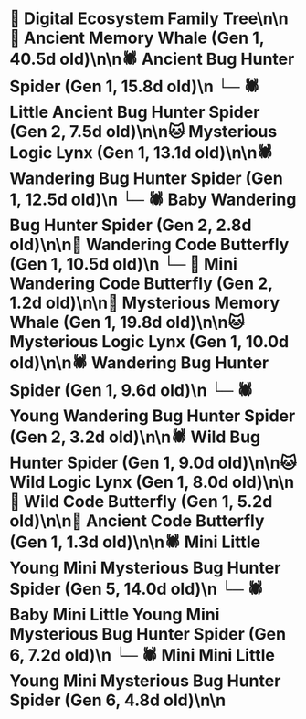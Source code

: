 # 🌳 Digital Ecosystem Family Tree\n\n🐋 Ancient Memory Whale (Gen 1, 40.5d old)\n\n🕷️ Ancient Bug Hunter Spider (Gen 1, 15.8d old)\n  └─ 🕷️ Little Ancient Bug Hunter Spider (Gen 2, 7.5d old)\n\n🐱 Mysterious Logic Lynx (Gen 1, 13.1d old)\n\n🕷️ Wandering Bug Hunter Spider (Gen 1, 12.5d old)\n  └─ 🕷️ Baby Wandering Bug Hunter Spider (Gen 2, 2.8d old)\n\n🦋 Wandering Code Butterfly (Gen 1, 10.5d old)\n  └─ 🦋 Mini Wandering Code Butterfly (Gen 2, 1.2d old)\n\n🐋 Mysterious Memory Whale (Gen 1, 19.8d old)\n\n🐱 Mysterious Logic Lynx (Gen 1, 10.0d old)\n\n🕷️ Wandering Bug Hunter Spider (Gen 1, 9.6d old)\n  └─ 🕷️ Young Wandering Bug Hunter Spider (Gen 2, 3.2d old)\n\n🕷️ Wild Bug Hunter Spider (Gen 1, 9.0d old)\n\n🐱 Wild Logic Lynx (Gen 1, 8.0d old)\n\n🦋 Wild Code Butterfly (Gen 1, 5.2d old)\n\n🦋 Ancient Code Butterfly (Gen 1, 1.3d old)\n\n🕷️ Mini Little Young Mini Mysterious Bug Hunter Spider (Gen 5, 14.0d old)\n  └─ 🕷️ Baby Mini Little Young Mini Mysterious Bug Hunter Spider (Gen 6, 7.2d old)\n  └─ 🕷️ Mini Mini Little Young Mini Mysterious Bug Hunter Spider (Gen 6, 4.8d old)\n\n